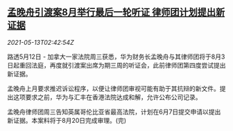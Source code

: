 <!--1620874863000-->
[孟晚舟引渡案8月举行最后一轮听证 律师团计划提出新证据](https://cn.reuters.com/article/mengwanzhou-hearing-august-0512-wedn-idCNKBS2CU077)
------

<div><i>2021-05-13T02:42:54Z</i></div><p>路透5月12日 - 加拿大一家法院周三获悉，华为财务长孟晚舟与其律师团将于8月3日起重回法庭，再度就引渡案出席为期三周的听证会，此前律师团第四度尝试提出新证据。</p><p>孟晚舟上月要求推迟诉讼程序，以便让律师团审视可能有助于其抗辩的新文件。提出这项要求之前，华为与汇丰在香港法院达成和解，允许公布公司记录。</p><p>孟晚舟律师团周三告知英属哥伦比亚省最高法院，计划在6月7日提交申请以提出新证据。本案料将于8月20日完成审理。(完)</p>
